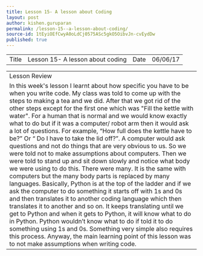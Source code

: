 ```yaml
---
title: Lesson 15- A lesson about Coding
layout: post
author: kishen.guruparan
permalink: /lesson-15--a-lesson-about-coding/
source-id: 1tEyiOEfCwyA0oLdCj0575ASc5gkO5OibvJn-cvEydDw
published: true
---
```

<table>
  <tr>
    <td>Title</td>
    <td>Lesson 15- A lesson about coding</td>
    <td>Date</td>
    <td>06/06/17</td>
  </tr>
</table>


<table>
  <tr>
    <td>Lesson Review</td>
  </tr>
  <tr>
    <td>In this week's lesson I learnt about how specific you have to be when you write code. My class was told to come up with the steps to making a tea and we did. After that we got rid of the other steps except for the first one which was "Fill the kettle with water". For a human that is normal and we would know exactly what to do but if it was a computer/ robot arm then it would ask a lot of questions. For example, “How full does the kettle have to be?” Or “ Do I have to take the lid off?”. A computer would ask questions and not do things that are very obvious to us. So we were told not to make assumptions about computers. Then we were told to stand up and sit down slowly and notice what body we were using to do this. There were many. It is the same with computers but the many body parts is replaced by many languages. Basically, Python is at the top of the ladder and if we ask the computer to do something it starts off with 1s and 0s and then translates it to another coding language which then translates it to another and so on. It keeps translating until we get to Python and when it gets to Python, it will know what to do in Python. Python wouldn’t know what to do if told it to do something using 1s and 0s. Something very simple also requires this process. Anyway, the main learning point of this lesson was to not make assumptions when writing code.</td>
  </tr>
</table>


